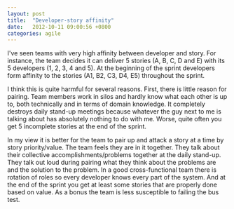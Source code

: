 ```yaml
---
layout: post
title:  "Developer-story affinity"
date:   2012-10-11 09:00:56 +0800
categories: agile
---
```

I've seen teams with very high affinity between developer and story. For instance, the team decides it can deliver 5 stories (A, B, C, D and E) with its 5 developers (1, 2, 3, 4 and 5). At the beginning of the sprint developers form affinity to the stories (A1, B2, C3, D4, E5) throughout the sprint.

I think this is quite harmful for several reasons. First, there is little reason for pairing. Team members work in silos and hardly know what each other is up to, both technically and in terms of domain knowledge. It completely destroys daily stand-up meetings because whatever the guy next to me is talking about has absolutely nothing to do with me. Worse, quite often you get 5 incomplete stories at the end of the sprint.

In my view it is better for the team to pair up and attack a story at a time by story priority/value. The team feels they are in it together. They talk about their collective accomplishments/problems together at the daily stand-up. They talk out loud during pairing what they think about the problems are and the solution to the problem. In a good cross-functional team there is rotation of roles so every developer knows every part of the system. And at the end of the sprint you get at least some stories that are properly done based on value. As a bonus the team is less susceptible to failing the bus test.
